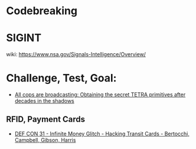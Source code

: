 # Codebreaking

# SIGINT
wiki:
https://www.nsa.gov/Signals-Intelligence/Overview/

# Challenge, Test, Goal:
- [All cops are broadcasting: Obtaining the secret TETRA primitives after decades in the shadows](https://youtu.be/MXPBkWvlN8c)

## RFID, Payment Cards
- [DEF CON 31 - Infinite Money Glitch - Hacking Transit Cards - Bertocchi, Campbell, Gibson, Harris](https://youtu.be/1JT_lTfK69Q)
